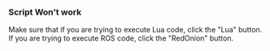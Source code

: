 ### Script Won't work
Make sure that if you are trying to execute Lua code, click the "Lua" button.
If you are trying to execute ROS code, click the "RedOnion" button.
